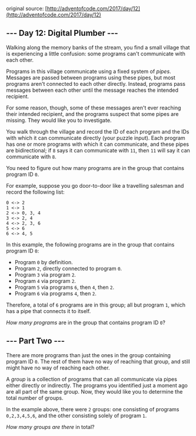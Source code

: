 original source: [http://adventofcode.com/2017/day/12](http://adventofcode.com/2017/day/12)
## --- Day 12: Digital Plumber ---
Walking along the memory banks of the stream, you find a small village that is experiencing a little confusion: some programs can't communicate with each other.

Programs in this village communicate using a fixed system of *pipes*. Messages are passed between programs using these pipes, but most programs aren't connected to each other directly.  Instead, programs pass messages between each other until the message reaches the intended recipient.

For some reason, though, some of these messages aren't ever reaching their intended recipient, and the programs suspect that some pipes are missing. They would like you to investigate.

You walk through the village and record the ID of each program and the IDs with which it can communicate directly (your puzzle input). Each program has one or more programs with which it can communicate, and these pipes are bidirectional; if `8` says it can communicate with `11`, then `11` will say it can communicate with `8`.

You need to figure out how many programs are in the group that contains program ID `0`.

For example, suppose you go door-to-door like a travelling salesman and record the following list:

```
0 <-> 2
1 <-> 1
2 <-> 0, 3, 4
3 <-> 2, 4
4 <-> 2, 3, 6
5 <-> 6
6 <-> 4, 5
```

In this example, the following programs are in the group that contains program ID `0`:


 - Program `0` by definition.
 - Program `2`, directly connected to program `0`.
 - Program `3` via program `2`.
 - Program `4` via program `2`.
 - Program `5` via programs `6`, then `4`, then `2`.
 - Program `6` via programs `4`, then `2`.

Therefore, a total of `6` programs are in this group; all but program `1`, which has a pipe that connects it to itself.

*How many programs* are in the group that contains program ID `0`?


## --- Part Two ---
There are more programs than just the ones in the group containing program ID `0`. The rest of them have no way of reaching that group, and still might have no way of reaching each other.

A *group* is a collection of programs that can all communicate via pipes either directly or indirectly. The programs you identified just a moment ago are all part of the same group. Now, they would like you to determine the total number of groups.

In the example above, there were `2` groups: one consisting of programs `0,2,3,4,5,6`, and the other consisting solely of program `1`.

*How many groups are there* in total?


